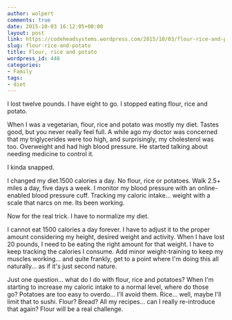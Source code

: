 ```yaml
---
author: wolpert
comments: true
date: 2015-10-03 16:12:05+00:00
layout: post
link: https://codeheadsystems.wordpress.com/2015/10/03/flour-rice-and-potato/
slug: flour-rice-and-potato
title: Flour, rice and potato
wordpress_id: 448
categories:
- Family
tags:
- diet
---
```


I lost twelve pounds. I have eight to go. I stopped eating flour, rice and potato.

When I was a vegetarian, flour, rice and potato was mostly my diet. Tastes good, but you never really feel full. A while ago my doctor was concerned that my triglycerides were too high, and surprisingly, my cholesterol was too. Overweight and had high blood pressure. He started talking about needing medicine to control it.

I kinda snapped.

I changed my diet.1500 calories a day. No flour, rice or potatoes. Walk 2.5+ miles a day, five days a week. I monitor my blood pressure with an online-enabled blood pressure cuff. Tracking my caloric intake... weight with a scale that narcs on me. Its been working.

Now for the real trick. I have to normalize my diet.

I cannot eat 1500 calories a day forever. I have to adjust it to the proper amount considering my height, desired weight and activity. When I have lost 20 pounds, I need to be eating the right amount for that weight. I have to keep tracking the calories I consume. Add minor weight-training to keep my muscles working... and quite frankly, get to a point where I'm doing this all naturally... as if it's just second nature.

Just one question... what do I do with flour, rice and potatoes? When I'm starting to increase my caloric intake to a normal level, where do those go? Potatoes are too easy to overdo... I'll avoid them. Rice... well, maybe I'll limit that to sushi. Flour? Bread? All my recipes... can I really re-introduce that again? Flour will be a real challenge.
